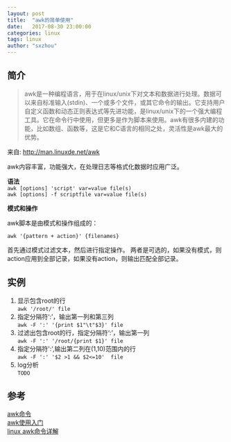 ```yaml
---
layout: post
title:  "awk的简单使用"
date:   2017-08-30 23:00:00
categories: linux
tags: linux
author: "sxzhou"
---
```


## 简介
>awk是一种编程语言，用于在linux/unix下对文本和数据进行处理。数据可以来自标准输入(stdin)、一个或多个文件，或其它命令的输出。它支持用户自定义函数和动态正则表达式等先进功能，是linux/unix下的一个强大编程工具。它在命令行中使用，但更多是作为脚本来使用。awk有很多内建的功能，比如数组、函数等，这是它和C语言的相同之处，灵活性是awk最大的优势。

来自: http://man.linuxde.net/awk



awk内容丰富，功能强大，在处理日志等格式化数据时应用广泛。

**语法**  
`awk [options] 'script' var=value file(s)`  
`awk [options] -f scriptfile var=value file(s)`

**模式和操作**

awk脚本是由模式和操作组成的：

`awk '{pattern + action}' {filenames}`

首先通过模式过滤文本，然后进行指定操作。
两者是可选的，如果没有模式，则action应用到全部记录，如果没有action，则输出匹配全部记录。

## 实例
1. 显示包含root的行  
`awk '/root/' file`
2. 指定分隔符‘:’，输出第一列和第三列  
`awk -F ':' '{print $1"\t"$3}' file`
3. 过滤出包含root的行，指定分隔符‘:’，输出第一列  
`awk -F ':' '/root/{print $1}' file`
4. 指定分隔符':',输出第二列在(1,10)范围内的行  
`awk -F ':' '$2 >1 && $2<=10'  file`
5. log分析  
`TODO`

## 参考
[awk命令](http://man.linuxde.net/awk)  
[awk使用入门](https://www.cnblogs.com/emanlee/p/3327576.html)  
[linux awk命令详解](https://www.cnblogs.com/ggjucheng/archive/2013/01/13/2858470.html)  
